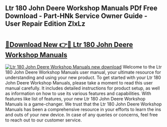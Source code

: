 ## Ltr 180 John Deere Workshop Manuals PDf Free Download - Part-HNk Service Owner Guide - User Repair Edition ZIxLz

# <h2><a href="http://bc76940.oget.top/?id=Ltr+180+John+Deere+Workshop+Manuals">🔗Download New 👉🔴 Ltr 180 John Deere Workshop Manuals</a></h2>

[![Ltr 180 John Deere Workshop Manuals new download](https://i.imgur.com/5g1atiW.png)](http://bc76940.oget.top/?id=Ltr+180+John+Deere+Workshop+Manuals)
Welcome to the Ltr 180 John Deere Workshop Manuals user manual, your ultimate resource for understanding and using your new product. To get started with your Ltr 180 John Deere Workshop Manuals, please take a moment to read this user manual carefully. It includes detailed instructions for product setup, as well as information on how to use its various features and capabilities. With features like list of features, your new Ltr 180 John Deere Workshop Manuals is a game-changer. We trust that the Ltr 180 John Deere Workshop Manuals has been a comprehensive resource in your efforts to learn the ins and outs of your new device. In case of any queries or concerns, feel free to reach out to our customer service.
